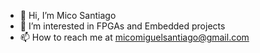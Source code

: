 - 👋 Hi, I’m Mico Santiago
- 👀 I’m interested in FPGAs and Embedded projects
- 📫 How to reach me at micomiguelsantiago@gmail.com

